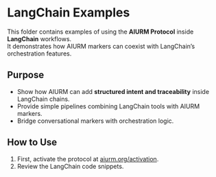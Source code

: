 # LangChain Examples

This folder contains examples of using the **AIURM Protocol** inside **LangChain** workflows.  
It demonstrates how AIURM markers can coexist with LangChain’s orchestration features.  

## Purpose
- Show how AIURM can add **structured intent and traceability** inside LangChain chains.  
- Provide simple pipelines combining LangChain tools with AIURM markers.  
- Bridge conversational markers with orchestration logic.  

## How to Use
1. First, activate the protocol at [aiurm.org/activation](https://aiurm.org/activation/).  
2. Review the LangChain code snippets.
